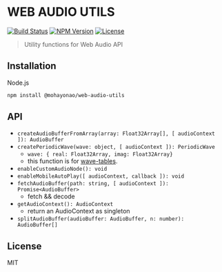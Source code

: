 # WEB AUDIO UTILS
[![Build Status](http://img.shields.io/travis/mohayonao/web-audio-utils.svg?style=flat-square)](https://travis-ci.org/mohayonao/web-audio-utils)
[![NPM Version](http://img.shields.io/npm/v/@mohayonao/web-audio-utils.svg?style=flat-square)](https://www.npmjs.org/package/@mohayonao/web-audio-utils)
[![License](http://img.shields.io/badge/license-MIT-brightgreen.svg?style=flat-square)](http://mohayonao.mit-license.org/)

> Utility functions for Web Audio API

## Installation

Node.js

```sh
npm install @mohayonao/web-audio-utils
```

## API

- `createAudioBufferFromArray(array: Float32Array[], [ audioContext ]): AudioBuffer`
- `createPeriodicWave(wave: object, [ audioContext ]): PeriodicWave`
  - `wave: { real: Float32Array, imag: Float32Array}`
  - this function is for [wave-tables](https://github.com/mohayonao/wave-tables).
- `enableCustomAudioNode(): void`
- `enableMobileAutoPlay([ audioContext, callback ]): void`
- `fetchAudioBuffer(path: string, [ audioContext ]): Promise<AudioBuffer>`
  - fetch && decode
- `getAudioContext(): AudioContext`
  - return an AudioContext as singleton
- `splitAudioBuffer(audioBuffer: AudioBuffer, n: number): AudioBuffer[]`

## License
MIT

